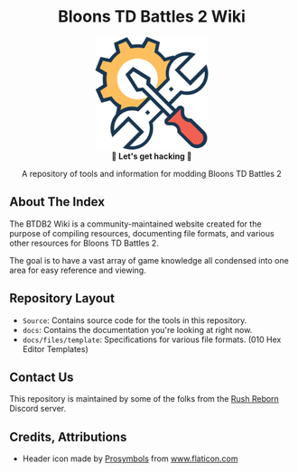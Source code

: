<div align="center">
	<h1>Bloons TD Battles 2 Wiki</h1>
	<img src="./images/icon.png" Width=200 /><br/>
	<strong>🎈 Let's get hacking 🎈</strong>
    <p>A repository of tools and information for modding Bloons TD Battles 2</p>
</div>

## About The Index

The BTDB2 Wiki is a community-maintained website created for the purpose of compiling resources, documenting file formats, and various other resources for Bloons TD Battles 2. 

The goal is to have a vast array of game knowledge all condensed into one area for easy reference and viewing.

## Repository Layout

- `Source`: Contains source code for the tools in this repository.
- `docs`: Contains the documentation you're looking at right now.
- `docs/files/template`: Specifications for various file formats. (010 Hex Editor Templates)

## Contact Us

This repository is maintained by some of the folks from the [Rush Reborn](https://discord.gg/USpJnaaNap) Discord server.

## Credits, Attributions

- Header icon made by <a href="https://www.flaticon.com/authors/prosymbols" title="Prosymbols">Prosymbols</a> from <a href="https://www.flaticon.com/" title="Flaticon"> www.flaticon.com</a>
